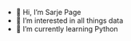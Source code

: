 - 👋 Hi, I’m Sarje Page
- 👀 I’m interested in all things data
- 🌱 I’m currently learning Python

<!---

- 💞️ I’m looking to collaborate on ...
- 📫 How to reach me ...

sajeanpage/sajeanpage is a ✨ special ✨ repository because its `README.md` (this file) appears on your GitHub profile.
You can click the Preview link to take a look at your changes.
--->
